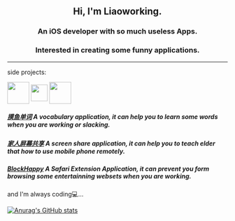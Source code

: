 

<h2 align="center">Hi, I'm Liaoworking.</h2>
<h3 align="center">An iOS developer with so much useless Apps.</h3>
<h3 align="center">Interested in creating some funny applications.</h3>

---

side projects: 

<div> 
<img align="center" height="50" src="http://image.chenc.site/moyu.png">
<img align="center" height="38" src="http://image.chenc.site/sharescreen2.png"> 
<img align="center" height="50" src="http://image.chenc.site/blockhappy.png">
</div>

##### [摸鱼单词](https://apps.apple.com/app/id1488909953) A vocabulary application, it can help you to learn some words when you are working or slacking.

##### [家人屏幕共享](https://apps.apple.com/app/id1587552740) A screen share application, it can help you to teach elder that how to use mobile phone remotely.

##### [BlockHappy](http://apps.apple.com/app/id1563703509?l=en&mt=12) A Safari Extension Application, it can prevent you form browsing some entertainning websets when you are working.



and I'm always coding💻...


[![Anurag's GitHub stats](https://github-readme-stats.vercel.app/api?username=Liaoworking&include_all_commits=false)](https://liaoworking.com)

